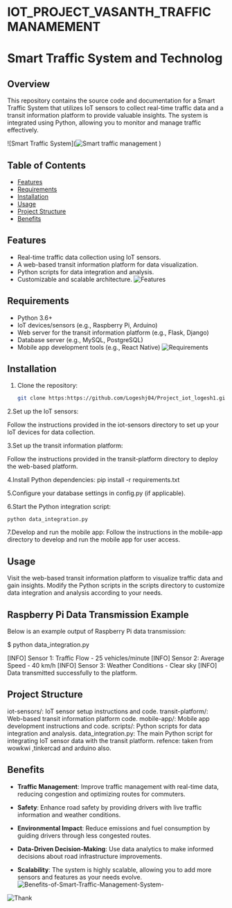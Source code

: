 # IOT_PROJECT_VASANTH_TRAFFIC MANAMEMENT
# Smart Traffic System and Technolog

## Overview

This repository contains the source code and documentation for a Smart Traffic System that utilizes IoT sensors to collect real-time traffic data and a transit information platform to provide valuable insights. The system is integrated using Python, allowing you to monitor and manage traffic effectively.

![Smart Traffic System](![Smart traffic management](https://github.com/Logeshj04/Project_iot_logesh1/assets/146071456/a213357a-bc2b-4a35-a612-f31f4649f1ec)
)

## Table of Contents

- [Features](#features)
- [Requirements](#requirements)
- [Installation](#installation)
- [Usage](#usage)
- [Project Structure](#project-structure)
- [Benefits](#Benefits)
## Features

- Real-time traffic data collection using IoT sensors.
- A web-based transit information platform for data visualization.
- Python scripts for data integration and analysis.
- Customizable and scalable architecture.
  ![Features](https://github.com/Logeshj04/Project_iot_logesh1/assets/146071456/91c869c3-3929-4b94-8e40-9c3a13a1ae8f)


## Requirements

- Python 3.6+
- IoT devices/sensors (e.g., Raspberry Pi, Arduino)
- Web server for the transit information platform (e.g., Flask, Django)
- Database server (e.g., MySQL, PostgreSQL)
- Mobile app development tools (e.g., React Native)
  ![Requirements](https://github.com/Logeshj04/Project_iot_logesh1/assets/146071456/b26284d2-2e88-4856-b70f-3be87f6ace83)


## Installation

1. Clone the repository:

   ```bash
   git clone https:https://github.com/Logeshj04/Project_iot_logesh1.git

 2.Set up the IoT sensors:
 
   Follow the instructions provided in the iot-sensors directory to set up your IoT devices for data collection.

 3.Set up the transit information platform:
   
   Follow the instructions provided in the transit-platform directory to deploy the web-based platform.

 4.Install Python dependencies:
   pip install -r requirements.txt

 5.Configure your database settings in config.py (if applicable).

 6.Start the Python integration script:
   
    python data_integration.py

 7.Develop and run the mobile app:
    Follow the instructions in the mobile-app directory to develop and run the mobile app for user access.

##  Usage
 Visit the web-based transit information platform to visualize traffic data and gain insights.
 Modify the Python scripts in the scripts directory to customize data integration and analysis according to your needs.

## Raspberry Pi Data Transmission Example
Below is an example output of Raspberry Pi data transmission:

$ python data_integration.py

[INFO] Sensor 1: Traffic Flow - 25 vehicles/minute
[INFO] Sensor 2: Average Speed - 40 km/h
[INFO] Sensor 3: Weather Conditions - Clear sky
[INFO] Data transmitted successfully to the platform.

##  Project Structure
iot-sensors/: IoT sensor setup instructions and code.
transit-platform/: Web-based transit information platform code.
mobile-app/: Mobile app development instructions and code.
scripts/: Python scripts for data integration and analysis.
data_integration.py: The main Python script for integrating IoT sensor data with the transit platform.
refence: taken from wowkwi ,tinkercad and arduino also.

## Benefits

- **Traffic Management**: Improve traffic management with real-time data, reducing congestion and optimizing routes for commuters.

- **Safety**: Enhance road safety by providing drivers with live traffic information and weather conditions.

- **Environmental Impact**: Reduce emissions and fuel consumption by guiding drivers through less congested routes.

- **Data-Driven Decision-Making**: Use data analytics to make informed decisions about road infrastructure improvements.

- **Scalability**: The system is highly scalable, allowing you to add more sensors and features as your needs evolve.
![Benefits-of-Smart-Traffic-Management-System-](https://github.com/Logeshj04/Project_iot_logesh1/assets/146071456/fe1432c9-f72f-4a05-846e-1ac5ba9b20dd)

 ![Thank](https://github.com/Logeshj04/Project_iot_logesh1/assets/146071456/a12a3a91-147c-4640-9c74-96895cd32a9a)


